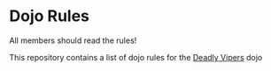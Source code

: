 Dojo Rules
==========

All members should read the rules!

This repository contains a list of dojo rules for the [Deadly Vipers](https://github.com/deadlyvipers) dojo

